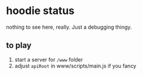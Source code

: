 hoodie status
===============

nothing to see here, really. Just a debugging thingy.

to play
---------

1. start a server for `/www` folder
2. adjust `apiRoot` in www/scripts/main.js if you fancy

